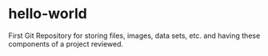 # hello-world
First Git Repository for storing files, images, data sets, etc. and having these components of a project reviewed.
